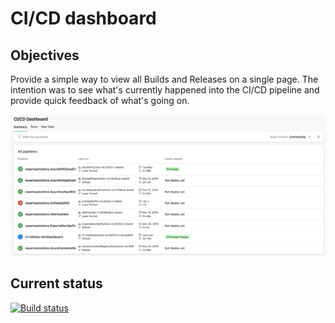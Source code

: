 # CI/CD dashboard

## Objectives

Provide a simple way to view all Builds and Releases on a single page.
The intention was to see what's currently happened into the CI/CD pipeline and provide quick feedback of what's going on.

![CICD_Screencapture](Screenshots/CI_CD_Dashboard.png)

## Current status
[![Build status](https://dev.azure.com/experta/ExpertaSolutions/_apis/build/status/GitHub-VstsDasboard-CI)](https://dev.azure.com/experta/ExpertaSolutions/_build/latest?definitionId=204)


